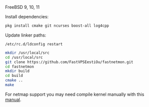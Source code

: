 FreeBSD 9, 10, 11

Install dependencies:
```bash
pkg install cmake git ncurses boost-all log4cpp
```

Update linker paths:
```
/etc/rc.d/ldconfig restart
```


```bash
mkdir /usr/local/src
cd /usr/local/src
git clone https://github.com/FastVPSEestiOu/fastnetmon.git
cd fastnetmon
mkdir build
cd build
cmake ..
make
```

For netmap support you may need compile kernel manually with this [manual](docs/BUILDING_FREEBSD_KERNEL_FOR_NETMAP.md).

